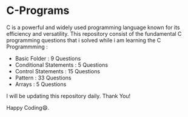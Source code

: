 # C-Programs

C is a powerful and widely used programming language known for its efficiency and versatility. This repository consist of the fundamental C programming questions that i solved while i am learning the C Programmming :

- Basic Folder : 9 Questions
- Conditional Statements : 5 Questions
- Control Statements : 15 Questions
- Pattern : 33 Questions
- Arrays : 5 Questions

I will be updating this repository daily.
Thank You!

Happy Coding😄.
